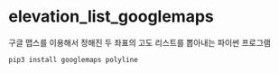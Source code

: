 # elevation_list_googlemaps
구글 맵스를 이용해서 정해진 두 좌표의 고도 리스트를  뽑아내는 파이썬 프로그램

```
pip3 install googlemaps polyline
```


